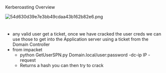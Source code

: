 Kerberoasting Overview

![54d630d39e7e3bb49cdaa43b162b82e6.png](../../_resources/97d1a4dee9c9450c8f8de8ea26f7de28.png)

# 
* any valid user get a ticket, once we have cracked the user creds we can use those to get into the Application server using a ticket from the Domain Controller 
* from impacket
	* python GetUserSPN.py Domain.local/user:password -dc-ip IP -request
	* Returns a hash you can then try to crack 